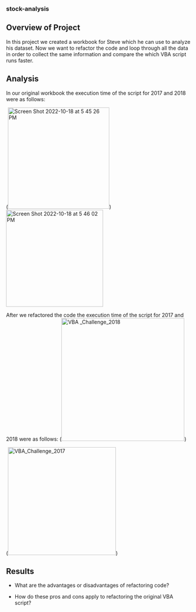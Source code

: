 ### stock-analysis

 ## Overview of Project
 In this project we created a workbook for Steve which he can use to analyze his dataset. Now we want to refactor the code and loop through all the data in order to collect the same information and compare the which VBA script runs faster.
 
 ## Analysis
 In our original workbook the execution time of the script for 2017 and 2018 were as follows: 
 
 (<img width="277" alt="Screen Shot 2022-10-18 at 5 45 26 PM" src="https://user-images.githubusercontent.com/44278585/196552954-0f09ac2e-f9d6-40ec-88d0-579c134c4c30.png">)
<img width="265" alt="Screen Shot 2022-10-18 at 5 46 02 PM" src="https://user-images.githubusercontent.com/44278585/196552979-a2daed15-2cee-4818-8cbc-1fe439520021.png">

After we refactored the code the execution time of the script for 2017 and 2018 were as follows:
(<img width="336" alt="VBA _Challenge_2018" src="https://user-images.githubusercontent.com/44278585/196553853-6e549fb1-25b4-4a4f-bde2-38d9616e3630.png">)

(<img width="295" alt="VBA_Challenge_2017" src="https://user-images.githubusercontent.com/44278585/196553887-cd26bef5-a09f-44d1-ae58-7f53f03d38dd.png">)


## Results 

- What are the advantages or disadvantages of refactoring code?


- How do these pros and cons apply to refactoring the original VBA script?




